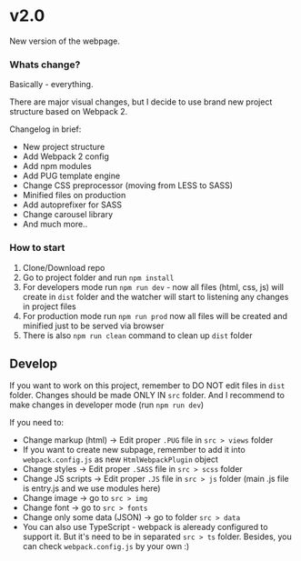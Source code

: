 # v2.0 #

New version of the webpage.

### Whats change? ###

Basically - everything.

There are major visual changes, but I decide to use brand new project structure based on Webpack 2.

Changelog in brief:
* New project structure
* Add Webpack 2 config
* Add npm modules
* Add PUG template engine
* Change CSS preprocessor (moving from LESS to SASS)
* Minified files on production
* Add autoprefixer for SASS
* Change carousel library
* And much more..  

### How to start ###

1. Clone/Download repo
2. Go to project folder and run `npm install`
3. For developers mode run `npm run dev` - now all files (html, css, js) will create in `dist` folder and the watcher will start to listening any changes in project files
4. For production mode run `npm run prod` now all files will be created and minified just to be served via browser
5. There is also `npm run clean` command to clean up `dist` folder

## Develop ##

If you want to work on this project, remember to DO NOT edit files in `dist` folder. Changes should be made ONLY IN `src` folder. And I recommend to make changes in developer mode (run `npm run dev`)

If you need to:
* Change markup (html) -> Edit proper `.PUG` file in `src > views` folder
* If you want to create new subpage, remember to add it into `webpack.config.js` as new `HtmlWebpackPlugin` object
* Change styles -> Edit proper `.SASS` file in `src > scss` folder
* Change JS scripts -> Edit proper `.JS` file in `src > js` folder (main .js file is entry.js and we use modules here)
* Change image -> go to `src > img`
* Change font -> go to `src > fonts`
* Change only some data (JSON) -> go to folder `src > data`
* You can also use TypeScript - webpack is aleready configured to support it. But it's need to be in separated `src > ts` folder. Besides, you can check `webpack.config.js` by your own :)
